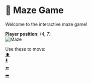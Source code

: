 # 🧩 Maze Game  
Welcome to the interactive maze game!

**Player position:** (4, 7)  
![Maze](https://recognize-instructor-criteria-other.trycloudflare.com/images/pos_4_7.png?t=1760504219355)

Use these to move:  
[⬆️](https://recognize-instructor-criteria-other.trycloudflare.com/move/4_7_w)  
[⬇️](https://recognize-instructor-criteria-other.trycloudflare.com/move/4_7_s)  
[⬅️](https://recognize-instructor-criteria-other.trycloudflare.com/move/4_7_a)  
[➡️](https://recognize-instructor-criteria-other.trycloudflare.com/move/4_7_d)
